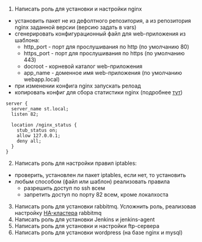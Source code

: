 1) Написать роль для установки и настройки nginx
- установить пакет не из дефолтного репозитория, а из репозитория nginx заданной версии (версию задать в vars)
- сгенерировать конфигурационный файл для web-приложения из шаблона: 
  - http_port - порт для прослушивания по http (по умолчанию 80)
  - https_port - порт для прослушивания по https (по умолчанию 443)
  - docroot - корневой каталог web-приложения
  - app_name - доменное имя web-приложения (по умолчанию webapp.local)
- при изменении конфига nginx запускать релоад
- копировать конфиг для сбора статистики nginx (подробнее [тут](https://www.tecmint.com/enable-nginx-status-page/))
```
server {
  server_name st.local;
  listen 82;

  location /nginx_status {
    stub_status on;
    allow 127.0.0.1;
    deny all;
  }
}
```
2) Написать роль для настройки правил iptables:
- проверить, установлен ли пакет iptables, если нет, то установить
- любым способом (файл или шаблон) реализовать правила
  - разрешить доступ по ssh всем
  - запретить доступ по порту 82 всем, кроме локалхоста
3) Написать роль для установки rabbitmq. Усложнить роль, реализовав настройку [HA-кластера](https://www.rabbitmq.com/docs/clustering) rabbitmq
4) Написать роль для установки Jenkins и jenkins-agent
5) Написать роль для установки и настройки ftp-сервера
6) Написать роль для установки wordpress (на базе nginx и mysql)
